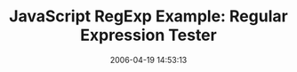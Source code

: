 ---
date: 2006-04-19 14:53:13
link:
  source: delicious
  source_url: https://del.icio.us/roytang
  text: 'JavaScript RegExp Example: Regular Expression Tester'
  url: http://www.regular-expressions.info/javascriptexample.html
slug: javascript-regexp-example-regular-expression-tester
source: delicious
tags:
- javascript
- coding-tools
title: 'JavaScript RegExp Example: Regular Expression Tester'
---